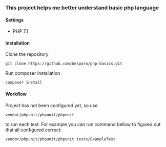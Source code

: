 ### This project helps me better understand basic php language

#### Settings

* PHP 7.1

#### Installation

Clone the repository
```
git clone https://github.com/Gesparo/php-basics.git
```
Run composer installation
```
composer install
```

#### Workflow

Project has not been configured yet, so use 
```
vendor/phpunit/phpunit/phpunit 
```
to run each test. For example you can run command bellow to figured out that all configured correct:
```
vendor/phpunit/phpunit/phpunit tests/ExampleTest
```
